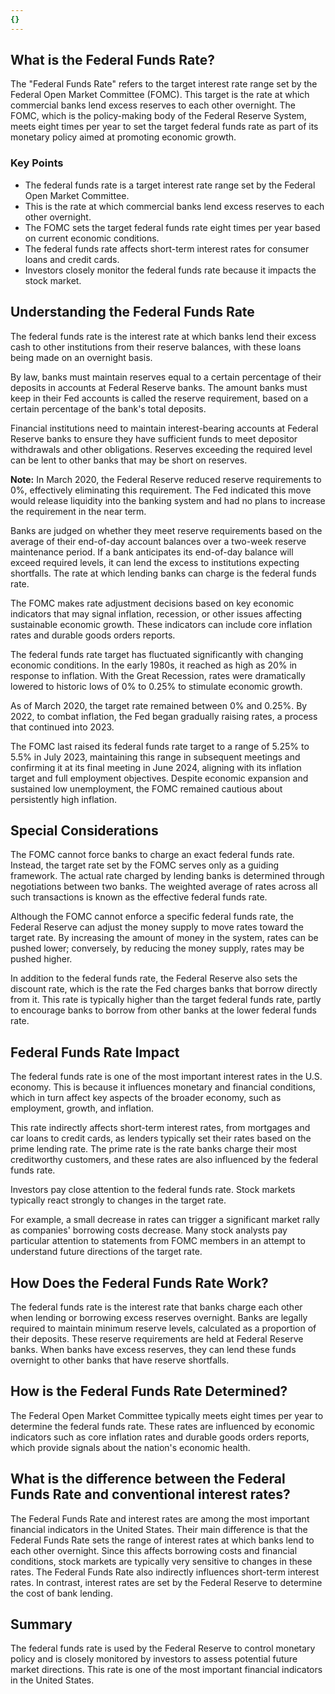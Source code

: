 ```yaml
---
{}
---
```


## What is the Federal Funds Rate?

The "Federal Funds Rate" refers to the target interest rate range set by the Federal Open Market Committee (FOMC). This target is the rate at which commercial banks lend excess reserves to each other overnight. The FOMC, which is the policy-making body of the Federal Reserve System, meets eight times per year to set the target federal funds rate as part of its monetary policy aimed at promoting economic growth.

### Key Points

- The federal funds rate is a target interest rate range set by the Federal Open Market Committee.
- This is the rate at which commercial banks lend excess reserves to each other overnight.
- The FOMC sets the target federal funds rate eight times per year based on current economic conditions.
- The federal funds rate affects short-term interest rates for consumer loans and credit cards.
- Investors closely monitor the federal funds rate because it impacts the stock market.

## Understanding the Federal Funds Rate

The federal funds rate is the interest rate at which banks lend their excess cash to other institutions from their reserve balances, with these loans being made on an overnight basis.

By law, banks must maintain reserves equal to a certain percentage of their deposits in accounts at Federal Reserve banks. The amount banks must keep in their Fed accounts is called the reserve requirement, based on a certain percentage of the bank's total deposits.

Financial institutions need to maintain interest-bearing accounts at Federal Reserve banks to ensure they have sufficient funds to meet depositor withdrawals and other obligations. Reserves exceeding the required level can be lent to other banks that may be short on reserves.

**Note:** In March 2020, the Federal Reserve reduced reserve requirements to 0%, effectively eliminating this requirement. The Fed indicated this move would release liquidity into the banking system and had no plans to increase the requirement in the near term.

Banks are judged on whether they meet reserve requirements based on the average of their end-of-day account balances over a two-week reserve maintenance period. If a bank anticipates its end-of-day balance will exceed required levels, it can lend the excess to institutions expecting shortfalls. The rate at which lending banks can charge is the federal funds rate.

The FOMC makes rate adjustment decisions based on key economic indicators that may signal inflation, recession, or other issues affecting sustainable economic growth. These indicators can include core inflation rates and durable goods orders reports.

The federal funds rate target has fluctuated significantly with changing economic conditions. In the early 1980s, it reached as high as 20% in response to inflation. With the Great Recession, rates were dramatically lowered to historic lows of 0% to 0.25% to stimulate economic growth.

As of March 2020, the target rate remained between 0% and 0.25%. By 2022, to combat inflation, the Fed began gradually raising rates, a process that continued into 2023.

The FOMC last raised its federal funds rate target to a range of 5.25% to 5.5% in July 2023, maintaining this range in subsequent meetings and confirming it at its final meeting in June 2024, aligning with its inflation target and full employment objectives. Despite economic expansion and sustained low unemployment, the FOMC remained cautious about persistently high inflation.

## Special Considerations

The FOMC cannot force banks to charge an exact federal funds rate. Instead, the target rate set by the FOMC serves only as a guiding framework. The actual rate charged by lending banks is determined through negotiations between two banks. The weighted average of rates across all such transactions is known as the effective federal funds rate.

Although the FOMC cannot enforce a specific federal funds rate, the Federal Reserve can adjust the money supply to move rates toward the target rate. By increasing the amount of money in the system, rates can be pushed lower; conversely, by reducing the money supply, rates may be pushed higher.

In addition to the federal funds rate, the Federal Reserve also sets the discount rate, which is the rate the Fed charges banks that borrow directly from it. This rate is typically higher than the target federal funds rate, partly to encourage banks to borrow from other banks at the lower federal funds rate.

## Federal Funds Rate Impact

The federal funds rate is one of the most important interest rates in the U.S. economy. This is because it influences monetary and financial conditions, which in turn affect key aspects of the broader economy, such as employment, growth, and inflation.

This rate indirectly affects short-term interest rates, from mortgages and car loans to credit cards, as lenders typically set their rates based on the prime lending rate. The prime rate is the rate banks charge their most creditworthy customers, and these rates are also influenced by the federal funds rate.

Investors pay close attention to the federal funds rate. Stock markets typically react strongly to changes in the target rate.

For example, a small decrease in rates can trigger a significant market rally as companies' borrowing costs decrease. Many stock analysts pay particular attention to statements from FOMC members in an attempt to understand future directions of the target rate.

## How Does the Federal Funds Rate Work?

The federal funds rate is the interest rate that banks charge each other when lending or borrowing excess reserves overnight. Banks are legally required to maintain minimum reserve levels, calculated as a proportion of their deposits. These reserve requirements are held at Federal Reserve banks. When banks have excess reserves, they can lend these funds overnight to other banks that have reserve shortfalls.

## How is the Federal Funds Rate Determined?

The Federal Open Market Committee typically meets eight times per year to determine the federal funds rate. These rates are influenced by economic indicators such as core inflation rates and durable goods orders reports, which provide signals about the nation's economic health.

## What is the difference between the Federal Funds Rate and conventional interest rates?

The Federal Funds Rate and interest rates are among the most important financial indicators in the United States. Their main difference is that the Federal Funds Rate sets the range of interest rates at which banks lend to each other overnight. Since this affects borrowing costs and financial conditions, stock markets are typically very sensitive to changes in these rates. The Federal Funds Rate also indirectly influences short-term interest rates. In contrast, interest rates are set by the Federal Reserve to determine the cost of bank lending.

## Summary

The federal funds rate is used by the Federal Reserve to control monetary policy and is closely monitored by investors to assess potential future market directions. This rate is one of the most important financial indicators in the United States.